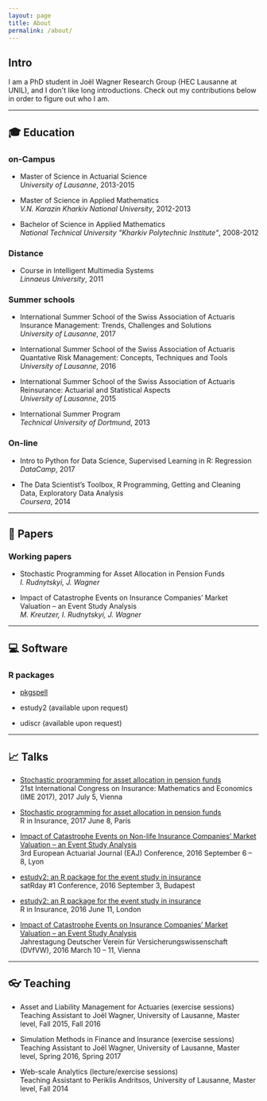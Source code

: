 ```yaml
---
layout: page
title: About
permalink: /about/
---
```


## Intro 

I am a PhD student in Jo&euml;l Wagner Research Group (HEC Lausanne at UNIL), and I don't like long introductions. Check out my contributions below in order to figure out who I am.

----

## :mortar_board: Education 

### on-Campus

* Master of Science in Actuarial Science <br />
*University of Lausanne*, 2013-2015

* Master of Science in Applied Mathematics <br />
*V.N. Karazin Kharkiv National University*, 2012-2013

* Bachelor of Science in Applied Mathematics <br />
*National Technical University "Kharkiv Polytechnic Institute"*, 2008-2012

### Distance

* Course in Intelligent Multimedia Systems <br />
*Linnaeus University*, 2011

### Summer schools

* International Summer School of the Swiss Association of Actuaris <br />
Insurance Management: Trends, Challenges and Solutions <br />
*University of Lausanne*, 2017

* International Summer School of the Swiss Association of Actuaris <br />
Quantative Risk Management: Concepts, Techniques and Tools <br />
*University of Lausanne*, 2016

* International Summer School of the Swiss Association of Actuaris <br />
Reinsurance: Actuarial and Statistical Aspects <br />
*University of Lausanne*, 2015

* International Summer Program <br />
*Technical University of Dortmund*, 2013

### On-line

* Intro to Python for Data Science, Supervised Learning in R: Regression <br />
*DataCamp*, 2017

* The Data Scientist’s Toolbox, R Programming, Getting and Cleaning Data, Exploratory Data Analysis <br />
*Coursera*, 2014

----

## :memo: Papers 

### Working papers

* Stochastic Programming for Asset Allocation in Pension Funds <br />
*I. Rudnytskyi, J. Wagner*

* Impact of Catastrophe Events on Insurance Companies’ Market Valuation – an Event Study Analysis <br />
*M. Kreutzer, I. Rudnytskyi, J. Wagner*

----

## :computer: Software 

### R packages


* [pkgspell](https://github.com/irudnyts/pkgspell)

* estudy2 (available upon request)

* udiscr (available upon request)


----

## :chart_with_upwards_trend: Talks 

* [Stochastic programming for asset allocation in pension funds](https://irudnyts.github.io/pdf/ime.pdf) <br />
21st International Congress on Insurance: Mathematics and Economics (IME 2017), 2017 July 5, Vienna

* [Stochastic programming for asset allocation in pension funds](https://irudnyts.github.io/pdf/rinins17.pdf) <br />
R in Insurance, 2017 June 8, Paris

* [Impact of Catastrophe Events on Non-life Insurance Companies’ Market Valuation – an Event Study Analysis](https://irudnyts.github.io/pdf/eaj.pdf) <br />
3rd European Actuarial Journal (EAJ) Conference, 2016 September 6 – 8, Lyon

* [estudy2: an R package for the event study in insurance](https://irudnyts.github.io/pdf/satrday.pdf) <br />
satRday #1 Conference, 2016 September 3, Budapest

* [estudy2: an R package for the event study in insurance](https://irudnyts.github.io/pdf/rinins.pdf) <br />
R in Insurance, 2016 June 11, London

* [Impact of Catastrophe Events on Insurance Companies’ Market Valuation – an Event Study Analysis](https://irudnyts.github.io/pdf/dvfvw.pdf) <br />
Jahrestagung Deutscher Verein für Versicherungswissenschaft (DVfVW), 2016 March 10 – 11, Vienna

----

## :eyeglasses: Teaching 

* Asset and Liability Management for Actuaries (exercise sessions) <br />
Teaching Assistant to Joël Wagner, University of Lausanne, Master level, Fall 2015, Fall 2016

* Simulation Methods in Finance and Insurance (exercise sessions) <br />
Teaching Assistant to Joël Wagner, University of Lausanne, Master level, Spring 2016, Spring 2017

* Web-scale Analytics (lecture/exercise sessions) <br />
Teaching Assistant to Periklis Andritsos, University of Lausanne, Master level, Fall 2014
